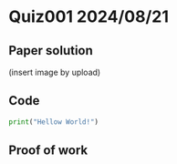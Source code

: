 # Quiz001 2024/08/21

## Paper solution
(insert image by upload)

## Code
```.py
print("Hellow World!")
```

## Proof of work
